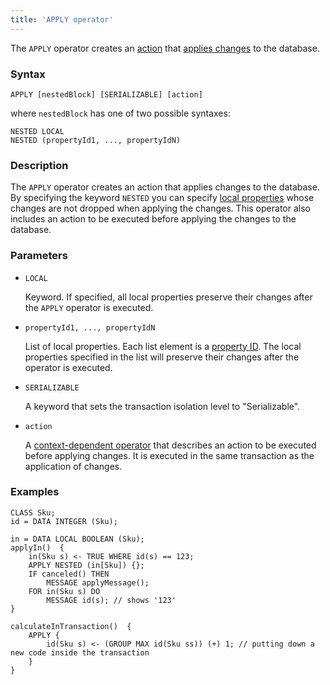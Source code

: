 ```yaml
---
title: 'APPLY operator'
---
```


The `APPLY` operator creates an [action](Actions.md) that [applies changes](Apply_changes_APPLY_.md) to the database.

### Syntax

    APPLY [nestedBlock] [SERIALIZABLE] [action]

where `nestedBlock` has one of two possible syntaxes:

    NESTED LOCAL
    NESTED (propertyId1, ..., propertyIdN)

### Description

The `APPLY` operator creates an action that applies changes to the database. By specifying the keyword `NESTED` you can specify [local properties](Data_properties_DATA_.md#local) whose changes are not dropped when applying the changes. This operator also includes an action to be executed before applying the changes to the database.

### Parameters

- `LOCAL`

    Keyword. If specified, all local properties preserve their changes after the `APPLY` operator is executed. 

- `propertyId1, ..., propertyIdN`

    List of local properties. Each list element is a [property ID](IDs.md#propertyid-broken). The local properties specified in the list will preserve their changes after the operator is executed.

- `SERIALIZABLE`

    A keyword that sets the transaction isolation level to "Serializable".

- `action`

    A [context-dependent operator](Action_operator.md#contextdependent) that describes an action to be executed before applying changes. It is executed in the same transaction as the application of changes.

### Examples

```lsf
CLASS Sku;
id = DATA INTEGER (Sku);

in = DATA LOCAL BOOLEAN (Sku);
applyIn()  {
    in(Sku s) <- TRUE WHERE id(s) == 123;
    APPLY NESTED (in[Sku]) {};
    IF canceled() THEN
        MESSAGE applyMessage();
    FOR in(Sku s) DO
        MESSAGE id(s); // shows '123'
}

calculateInTransaction()  {
    APPLY {
        id(Sku s) <- (GROUP MAX id(Sku ss)) (+) 1; // putting down a new code inside the transaction
    }
}
```
